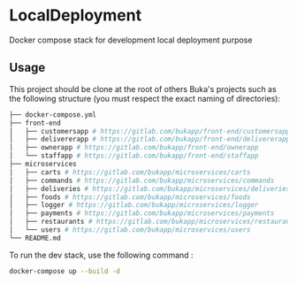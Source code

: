 # LocalDeployment

Docker compose stack for development local deployment purpose

## Usage

This project should be clone at the root of others Buka's projects such as the following structure (you must respect the exact naming of directories):

```bash
├── docker-compose.yml
├── front-end
│   ├── customersapp # https://gitlab.com/bukapp/front-end/customersapp
│   ├── delivererapp # https://gitlab.com/bukapp/front-end/delivererapp
│   ├── ownerapp # https://gitlab.com/bukapp/front-end/ownerapp
│   └── staffapp # https://gitlab.com/bukapp/front-end/staffapp
├── microservices
│   ├── carts # https://gitlab.com/bukapp/microservices/carts
│   ├── commands # https://gitlab.com/bukapp/microservices/commands
│   ├── deliveries # https://gitlab.com/bukapp/microservices/deliveries
│   ├── foods # https://gitlab.com/bukapp/microservices/foods
│   ├── logger # https://gitlab.com/bukapp/microservices/logger
│   ├── payments # https://gitlab.com/bukapp/microservices/payments
│   ├── restaurants # https://gitlab.com/bukapp/microservices/restaurants
│   └── users # https://gitlab.com/bukapp/microservices/users
└── README.md
```



To run the dev stack, use the following command :

```bash
docker-compose up --build -d
```

